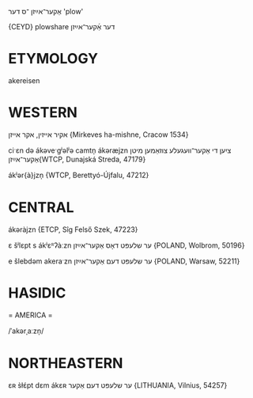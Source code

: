 אַקער־אײַזן
־ס
דער
'plow'

{CEYD}
plowshare	דער אַ֜קער־אײַזן

ETYMOLOGY
===========
akereisen

WESTERN
========

אקיר אייזין, אקר אייזן {Mirkeves ha-mishne, Cracow 1534}

ciˑɛn də ákəveˑgʲəlʲə camtn̩ ákəræjzn ציִען די אַקער־וועגעלע צוזאַמען מיטן אַקער־אײַזן{WTCP, Dunajská Streda, 47179}

ákʲər{à}jzn̩ {WTCP, Berettyó-Újfalu, 47212}

CENTRAL
========

ákəràjzn {ETCP, Sîg Felső Szek, 47223}

ɛ šʲlɛpt s ákʲɛᴿʔàːzn ער שלעפּט דאָס אַקער־אײַזן {POLAND, Wolbrom, 50196}

e šlebdəm akeraˑzn ער שלעפּט דעם אַקער־אײַזן {POLAND, Warsaw, 52211}

HASIDIC
=======
= AMERICA = 

/ˈakərˌaːzn̩/

NORTHEASTERN
==============

ɛʀ s̀ɫɛ́pt dɛm ákɛʀ ער שלעפּט דעם אַקער {LITHUANIA, Vilnius, 54257}